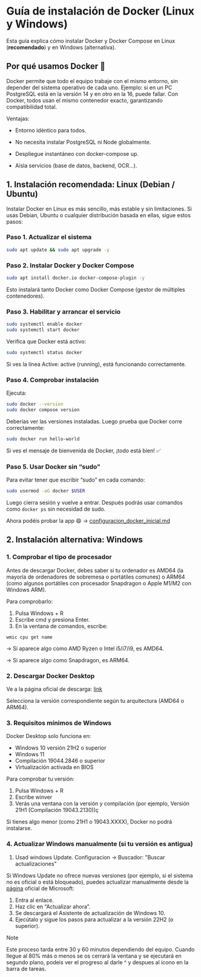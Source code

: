 # Guía de instalación de Docker (Linux y Windows)
Esta guía explica cómo instalar Docker y Docker Compose en Linux (**recomendado**) y en Windows (alternativa).

## Por qué usamos Docker 🐳
Docker permite que todo el equipo trabaje con el mismo entorno, sin depender del sistema operativo de cada uno.
Ejemplo: si en un PC PostgreSQL está en la versión 14 y en otro en la 16, puede fallar.
Con Docker, todos usan el mismo contenedor exacto, garantizando compatibilidad total.

Ventajas:

- Entorno idéntico para todos.

- No necesita instalar PostgreSQL ni Node globalmente.

- Despliegue instantáneo con docker-compose up.

- Aísla servicios (base de datos, backend, OCR…).

## 1. Instalación recomendada: Linux (Debian / Ubuntu)
Instalar Docker en Linux es más sencillo, más estable y sin limitaciones.
Si usas Debian, Ubuntu o cualquier distribución basada en ellas, sigue estos pasos:

### Paso 1. Actualizar el sistema
```bash
sudo apt update && sudo apt upgrade -y
```

### Paso 2. Instalar Docker y Docker Compose
```bash
sudo apt install docker.io docker-compose-plugin -y
```
Esto instalará tanto Docker como Docker Compose (gestor de múltiples contenedores).

### Paso 3. Habilitar y arrancar el servicio
```bash
sudo systemctl enable docker
sudo systemctl start docker
```

Verifica que Docker está activo:
```bash
sudo systemctl status docker
```
Si ves la línea Active: active (running), está funcionando correctamente.

### Paso 4. Comprobar instalación
Ejecuta:
```bash
sudo docker --version
sudo docker compose version
```

Deberías ver las versiones instaladas.
Luego prueba que Docker corre correctamente:

```bash
sudo docker run hello-world
```
Si ves el mensaje de bienvenida de Docker, ¡todo está bien! ✅

### Paso 5. Usar Docker sin “sudo”
Para evitar tener que escribir “sudo” en cada comando:
```bash
sudo usermod -aG docker $USER
```
Luego cierra sesión y vuelve a entrar.
Después podrás usar comandos como `docker ps` sin necesidad de sudo.

Ahora podéis probar la app :smile: -> [configuracion_docker_inicial.md](configuracion_docker_inicial.md)

## 2. Instalación alternativa: Windows
### 1. Comprobar el tipo de procesador
Antes de descargar Docker, debes saber si tu ordenador es AMD64 (la mayoría de ordenadores de sobremesa o portátiles comunes) o ARM64 (como algunos portátiles con procesador Snapdragon o Apple M1/M2 con Windows ARM).

Para comprobarlo:

1. Pulsa Windows + R
2. Escribe cmd y presiona Enter.
3. En la ventana de comandos, escribe:
```
wmic cpu get name
```

→ Si aparece algo como AMD Ryzen o Intel i5/i7/i9, es AMD64.

→ Si aparece algo como Snapdragon, es ARM64.

### 2. Descargar Docker Desktop
Ve a la página oficial de descarga: [link](https://www.docker.com/products/docker-desktop/)

Selecciona la versión correspondiente según tu arquitectura (AMD64 o ARM64).

### 3. Requisitos mínimos de Windows
Docker Desktop solo funciona en:

- Windows 10 versión 21H2 o superior
- Windows 11
- Compilación 19044.2846 o superior
- Virtualización activada en BIOS

Para comprobar tu versión:
1. Pulsa Windows + R
2. Escribe winver
3. Verás una ventana con la versión y compilación (por ejemplo, Versión 21H1 (Compilación 19043.2130))ç

Si tienes algo menor (como 21H1 o 19043.XXXX), Docker no podrá instalarse.

### 4. Actualizar Windows manualmente (si tu versión es antigua)
1. Usad windows Update. Configuracion -> Buscador: "Buscar actualizaciones"

Si Windows Update no ofrece nuevas versiones (por ejemplo, si el sistema no es oficial o está bloqueado), puedes actualizar manualmente desde la [página](https://www.microsoft.com/es-es/software-download/windows10) oficial de Microsoft:

1. Entra al enlace.
2. Haz clic en “Actualizar ahora”.
3. Se descargará el Asistente de actualización de Windows 10.
4. Ejecútalo y sigue los pasos para actualizar a la versión 22H2 (o superior).

> [!NOTE] 
> Este proceso tarda entre 30 y 60 minutos dependiendo del equipo. 
> Cuando llegue al 80% más o menos se os cerrará la ventana y se ejecutará en segundo plano, podeis ver el progreso al darle ^ y despues al icono en la barra de tareas.








